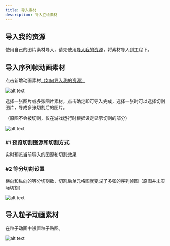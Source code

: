 ```yaml
---
title: 导入素材
description: 导入立绘素材
---
```


## 导入我的资源

使用自己的图片素材导入，请先使用[导入我的资源](/zh_hans/getting-started/assets/import)，将素材导入到工程下。

## 导入序列帧动画素材

点击新增动画素材[（如何导入我的资源）](/zh_hans/getting-started/assets/import)

![alt text](https://cdn.gcw.wiki.wiki/gcw/image/zh_hans/getting-started/11.animation/3.import/image.png)

选择一张图片或多张图片素材，点击确定即可导入完成，选择一张时可以选择切割图片，导成多张切割后的图片。

（原图不会被切割，仅在游戏运行时根据设定显示切割的部分）

![alt text](https://cdn.gcw.wiki.wiki/gcw/image/zh_hans/getting-started/11.animation/3.import/image-3.png)

### #1 预览切割图源和切割方式

实时预览当前导入的图源和切割效果

### #2 等分切割设置

横向和纵向的等分切割数，切割后单元格图就变成了多张的序列帧图（原图并未实际切割）

![alt text](https://cdn.gcw.wiki.wiki/gcw/image/zh_hans/getting-started/11.animation/3.import/image-1.png)

## 导入粒子动画素材

在粒子动画中设置粒子贴图。

![alt text](https://cdn.gcw.wiki.wiki/gcw/image/zh_hans/getting-started/11.animation/3.import/image-2.png)
